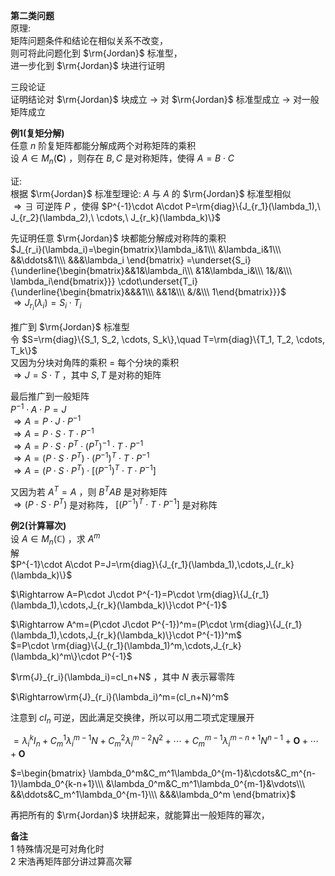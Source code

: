 **第二类问题**  
原理:  
矩阵问题条件和结论在相似关系不改变，  
则可将此问题化到 $\rm{Jordan}$ 标准型，  
进一步化到 $\rm{Jordan}$ 块进行证明  
  
三段论证  
证明结论对 $\rm{Jordan}$ 块成立 $\to$ 对 $\rm{Jordan}$ 标准型成立 $\to$ 对一般矩阵成立  
  
**例1(复矩分解)**  
任意 $n$ 阶复矩阵都能分解成两个对称矩阵的乘积  
设 $A\in M_n(\mathbf{C})$ ，则存在 $B,C$ 是对称矩阵，使得 $A=B\cdot C$   
  
证:  
根据 $\rm{Jordan}$ 标准型理论:  $A$ 与 $A$ 的 $\rm{Jordan}$ 标准型相似  
 $\Rightarrow\exists$ 可逆阵 $P$ ，使得 $P^{-1}\cdot A\cdot P=\rm{diag}\{J_{r_1}(\lambda_1),\ J_{r_2}(\lambda_2),\ \cdots,\ J_{r_k}(\lambda_k)\}$   
  
先证明任意 $\rm{Jordan}$ 块都能分解成对称阵的乘积  
 $J_{r_i}(\lambda_i)=\begin{bmatrix}\lambda_i&1\\\ &\lambda_i&1\\\ &&\ddots&1\\\ &&&\lambda_i \end{bmatrix}  
=\underset{S_i}{\underline{\begin{bmatrix}&&1&\lambda_i\\\ &1&\lambda_i&\\\ 1&/&\\\ \lambda_i\end{bmatrix}}}  
\cdot\underset{T_i}{\underline{\begin{bmatrix}&&&1\\\ &&1&\\\ &/&\\\ 1\end{bmatrix}}}$   
 $\Rightarrow J_{r_i}(\lambda_i)=S_i\cdot T_i$   
  
推广到 $\rm{Jordan}$ 标准型  
令 $S=\rm{diag}\{S_1, S_2, \cdots, S_k\},\quad T=\rm{diag}\{T_1, T_2, \cdots, T_k\}$   
又因为分块对角阵的乘积 $=$ 每个分块的乘积  
 $\Rightarrow J=S\cdot T$ ，其中 $S,T$ 是对称的矩阵  
  
最后推广到一般矩阵  
 $P^{-1}\cdot A\cdot P=J$   
 $\Rightarrow A=P\cdot J\cdot P^{-1}$   
 $\Rightarrow A=P\cdot S\cdot T\cdot P^{-1}$   
 $\Rightarrow A=P\cdot S\cdot P^T\cdot (P^T)^{-1}\cdot T\cdot P^{-1}$   
 $\Rightarrow A=(P\cdot S\cdot P^T)\cdot (P^{-1})^T\cdot T\cdot P^{-1}$   
 $\Rightarrow A=(P\cdot S\cdot P^T)\cdot [(P^{-1})^T\cdot T\cdot P^{-1}]$   
  
又因为若 $A^T=A$ ，则 $B^TAB$ 是对称矩阵  
 $\Rightarrow (P\cdot S\cdot P^T)$ 是对称阵， $[(P^{-1})^T\cdot T\cdot P^{-1}]$ 是对称阵  
  
**例2(计算幂次)**  
设 $A\in M_n(\mathbb{C})$ ，求 $A^m$   
解  
 $P^{-1}\cdot A\cdot P=J=\rm{diag}\{J_{r_1}(\lambda_1),\cdots,J_{r_k}(\lambda_k)\}$   
  
 $\Rightarrow A=P\cdot J\cdot P^{-1}=P\cdot \rm{diag}\{J_{r_1}(\lambda_1),\cdots,J_{r_k}(\lambda_k)\}\cdot P^{-1}$   
  
 $\Rightarrow A^m=(P\cdot J\cdot P^{-1})^m=(P\cdot \rm{diag}\{J_{r_1}(\lambda_1),\cdots,J_{r_k}(\lambda_k)\}\cdot P^{-1})^m$   
 $=P\cdot \rm{diag}\{J_{r_1}(\lambda_1)^m,\cdots,J_{r_k}(\lambda_k)^m\}\cdot P^{-1}$   
  
 $\rm{J}_{r_i}(\lambda_i)=cI_n+N$ ，其中 $N$ 表示幂零阵  
  
 $\Rightarrow\rm{J}_{r_i}(\lambda_i)^m=(cI_n+N)^m$   
  
注意到 $cI_n$ 可逆，因此满足交换律，所以可以用二项式定理展开  
  
 $=\lambda_i^kI_n+C_m^1\lambda_i^{m-1}N+C_m^2\lambda_i^{m-2}N^2+\cdots+C_m^{m-1}\lambda_i^{m-n+1}N^{n-1}+\mathbf{O}+\cdots+\mathbf{O}$   
  
 $=\begin{bmatrix}  
\lambda_0^m&C_m^1\lambda_0^{m-1}&\cdots&C_m^{n-1}\lambda_0^{k-n+1}\\\   
&\lambda_0^m&C_m^1\lambda_0^{m-1}&\vdots\\\   
&&\ddots&C_m^1\lambda_0^{m-1}\\\   
&&&\lambda_0^m  
\end{bmatrix}$   
  
再把所有的 $\rm{Jordan}$ 块拼起来，就能算出一般矩阵的幂次，  
  
**备注**  
1 特殊情况是可对角化时  
2 宋浩再矩阵部分讲过算高次幂  
